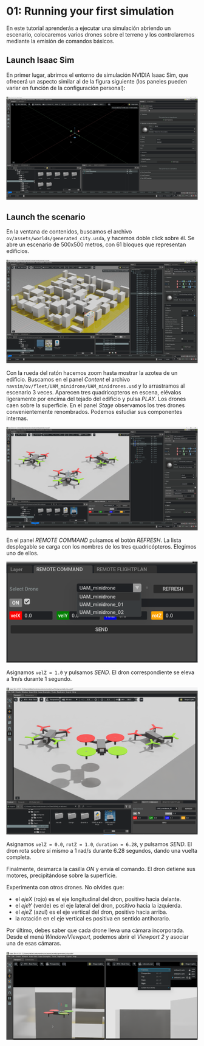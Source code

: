# 01: Running your first simulation

En este tutorial aprenderás a ejecutar una simulación abriendo un escenario, 
colocaremos varios drones sobre el terreno y los controlaremos mediante la emisión de comandos básicos.

## Launch Isaac Sim

En primer lugar, abrimos el entorno de simulación NVIDIA Isaac Sim, que ofrecerá un aspecto similar al de la figura siguiente 
(los paneles pueden variar en función de la configuración personal):

![Isaac Sim](./img/isaac_sim.png)



<!-- ## Cargamos las extensiones necesarias

Abrimos la ventana de extensiones desde el menu superior `Window/Extensions`

![Isaac extensions panel](./img/extensions.png)

Abrimos los ajustes de esta ventana `Options/Setting`, 
buscamos en nuestro disco duro la fuente `navsim/ov/extensions/` y la añadimos a *Extension Search Paths*.

![generated_city.usda](./img/ov_extensions.png)


Entonces, elegimos la lengueta *THIRD PARTY*, y el desplegable *User*. 
Ahí encontraremos las extensiones propias de NavSim. 
Activamos la extensión *NAVSIM REMOTE COMMAND* (podemos marcar la opción de que se cargue en el arranque.
Observamos como se abre en la pantalla el panel correspondiete.
Lo desplazamos y ajustamos a la interfaz a nuestro gusto.

![generated_city.usda](./img/ext_remote_command.png) -->


## Launch the scenario


En la ventana de contenidos, buscamos el archivo `ov/assets/worlds/generated_city.usda`, y hacemos doble click sobre él. 
Se abre un escenario de 500x500 metros, con 61 bloques que representan edificios.

![generated_city.usda](./img/generated_city.png)


Con la rueda del ratón hacemos zoom hasta mostrar la azotea de un edificio.
Buscamos en el panel *Content* el archivo `navsim/ov/fleet/UAM_minidrone/UAM_minidrones.usd` y lo arrastramos al escenario 3 veces.
Aparecen tres quadricopteros en escena, elévalos ligeramente por encima del tejado del edificio y pulsa *PLAY*. Los drones caen sobre la superficie.
En el panel *Stage* observamos los tres drones convenientemente renombrados. Podemos estudiar sus componentes internas.


![Minidrones](./img/minidrones.png)


En el panel *REMOTE COMMAND* pulsamos el botón *REFRESH*.
La lista desplegable se carga con los nombres de los tres quadricópteros.
Elegimos uno de ellos.

![Drone list in REMOTE COMMAND panel](./img/remote_cmd_drone_list.png)


Asignamos `velZ = 1.0` y pulsamos *SEND*. El dron correspondiente se eleva a 1m/s durante 1 segundo.

![Drone flying](./img/drone_flying.png)


Asignamos `velZ = 0.0`, `rotZ = 1.0`, `duration = 6.28`,  y pulsamos *SEND*. 
El dron rota sobre sí mismo a 1 rad/s durante 6.28 segundos, dando una vuelta completa.

Finalmente, desmarca la casilla *ON* y envía el comando. El dron detiene sus motores, precipitándose sobre la superficie.

Experimenta con otros drones. No olvides que:
- el *ejeX* (rojo) es el eje longitudinal del dron, positivo hacia delante.
- el *ejeY* (verde) es el eje lateral del dron, positivo hacia la izquierda.
- el *ejeZ* (azul) es el eje vertical del dron, positivo hacia arriba.
- la rotación en el eje vertical es positiva en sentido antihorario.

Por último, debes saber que cada drone lleva una cámara incorporada. 
Desde el menú *Window/Viewport*, podemos abrir el *Viewport 2* y asociar una de esas cámaras.

![Onboard camera](./img/onboard_cam.png)




